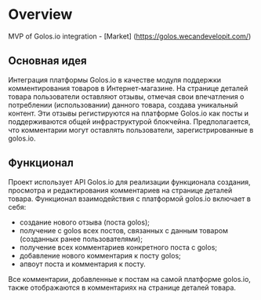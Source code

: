 # Overview

MVP of Golos.io integration - [Market] (https://golos.wecandevelopit.com/)

## Основная идея

Интеграция платформы Golos.io в качестве модуля поддержки комментирования товаров в Интернет-магазине. 
На странице деталей товара пользователи оставляют отзывы, отмечая свои впечатления о потреблении (использовании) данного товара, создава уникальный контент. Эти отзывы регистируются на платформе Golos.io как посты и поддерживаются общей инфраструктурой блокчейна.
Предполагается, что комментарии могут оставлять пользователи, зарегистрированные в golos.io.

## Функционал

Проект использует API Golos.io для реализации функционала создания, просмотра и редактирования комментариев на странице деталей товара.
Функционал взаимодействия с платформой golos.io включает в себя:
- создание нового отзыва (поста golos);
- получение с golos всех постов, связанных с данным товаром (созданных ранее пользователями);
- получение всех комментариев конкретного поста с golos;
- добавление нового комментария к посту golos;
- апвоут поста и комментария к посту.

Все комментарии, добавленные к постам на самой платформе golos.io, также отображаются в комментариях на странице деталей товара.
